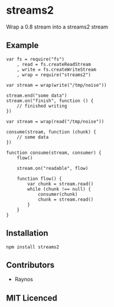 # streams2

Wrap a 0.8 stream into a streams2 stream

## Example

```
var fs = require("fs")
    , read = fs.createReadStream
    , write = fs.createWriteStream
    , wrap = require("streams2")

var stream = wrap(write("/tmp/noise"))

stream.end("some data")
stream.on("finish", function () {
    // finished writing
})

var stream = wrap(read("/tmp/noise"))

consume(stream, function (chunk) {
    // some data
})

function consume(stream, consumer) {
    flow()

    stream.on("readable", flow)

    function flow() {
        var chunk = stream.read()
        while (chunk !== null) {
            consumer(chunk)
            chunk = stream.read()
        }
    }
}
```

## Installation

`npm install streams2`

## Contributors

 - Raynos

## MIT Licenced
